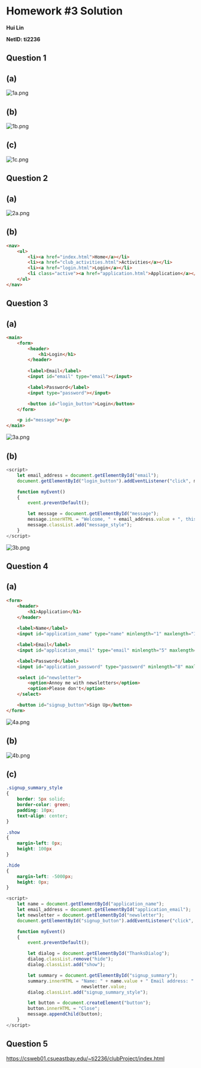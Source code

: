# Homework #3 Solution
**Hui Lin**

**NetID: ti2236**

## Question 1
## (a)
![1a.png](images/1a.PNG)
## (b)
![1b.png](images/1b.PNG)
## (c)
![1c.png](images/1c.PNG)

## Question 2
## (a)
![2a.png](images/2a.PNG)
## (b)
``` html
<nav>
    <ul>
        <li><a href="index.html">Home</a></li>
        <li><a href="club_activities.html">Activities</a></li>
        <li><a href="login.html">Login</a></li>
        <li class="active"><a href="application.html">Application</a></li>
    </ul>
</nav>
```

## Question 3
## (a)
``` html
<main>
    <form>
        <header>
            <h1>Login</h1>
        </header>
        
        <label>Email</label>
        <input id="email" type="email"></input>

        <label>Password</label>
        <input type="password"></input>

        <button id="login_button">Login</button>
    </form>

    <p id="message"></p>
</main>
```
![3a.png](images/3a.PNG)
## (b)
``` javascript
<script>
    let email_address = document.getElementById("email");
    document.getElementById("login_button").addEventListener("click", myEvent);

    function myEvent()
    {
        event.preventDefault();

        let message = document.getElementById("message");
        message.innerHTML = "Welcome, " + email_address.value + ", this site is currently under construction";
        message.classList.add("message_style");
    }
</script>
```
![3b.png](images/3b.PNG)
## Question 4
## (a)
``` html
<form>
    <header>
        <h1>Application</h1>
    </header>
    
    <label>Name</label>
    <input id="application_name" type="name" minlength="1" maxlength="100" required></input>

    <label>Email</label>
    <input id="application_email" type="email" minlength="5" maxlength="100" required></input>

    <label>Password</label>
    <input id="application_password" type="password" minlength="8" maxlength="100" required></input>

    <select id="newsletter">
        <option>Annoy me with newsletters</option>
        <option>Please don't</option>
    </select>

    <button id="signup_button">Sign Up</button>
</form>
```
![4a.png](images/4a.PNG)

## (b)
![4b.png](images/4b.PNG)

## (c)
``` css
.signup_summary_style
{
    border: 5px solid;
    border-color: green;
    padding: 10px;
    text-align: center;
}

.show
{
    margin-left: 0px;
    height: 100px
}

.hide
{
    margin-left: -5000px;
    height: 0px;
}
```

```javascript
<script>
    let name = document.getElementById("application_name");
    let email_address = document.getElementById("application_email");
    let newsletter = document.getElementById("newsletter");
    document.getElementById("signup_button").addEventListener("click", myEvent);

    function myEvent()
    {
        event.preventDefault();

        let dialog = document.getElementById("ThanksDialog");
        dialog.classList.remove("hide");
        dialog.classList.add("show");

        let summary = document.getElementById("signup_summary");
        summary.innerHTML = "Name: " + name.value + " Email address: " + email_address.value + " Newsletters: " + 
                            newsletter.value;
        dialog.classList.add("signup_summary_style");

        let button = document.createElement("button");
        button.innerHTML = "Close";
        message.appendChild(button);
    }
</script>
```

## Question 5
https://csweb01.csueastbay.edu/~ti2236/clubProject/index.html